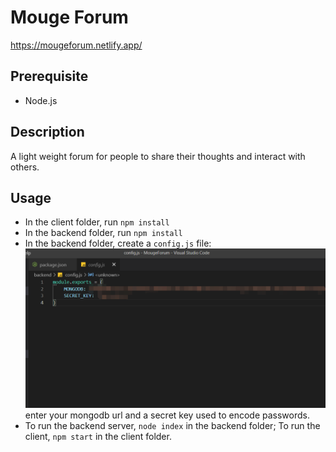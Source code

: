 # Mouge Forum  

https://mougeforum.netlify.app/

## Prerequisite
- Node.js

## Description
A light weight forum for people to share their thoughts and interact with others.

## Usage
- In the client folder, run `npm install`
- In the backend folder, run `npm install`
- In the backend folder, create a `config.js` file: ![title](resources/info.png)  enter your mongodb url and a secret key used to encode passwords.
- To run the backend server, `node index` in the backend folder; To run the client, `npm start` in the client folder.  
  
